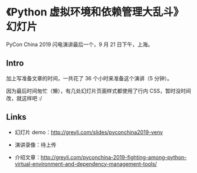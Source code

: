 # 《Python 虚拟环境和依赖管理大乱斗》幻灯片

PyCon China 2019 闪电演讲最后一个，9 月 21 日下午，上海。

## Intro

加上写准备文章的时间，一共花了 36 个小时来准备这个演讲（5 分钟）。

因为最后时间匆忙（懒），有几处幻灯片页面样式都使用了行内 CSS，暂时没时间改，就这样吧 :/

## Links

- 幻灯片 demo：http://greyli.com/slides/pyconchina2019-venv

- 演讲录像：待上传
- 介绍文章：http://greyli.com/pyconchina-2019-fighting-among-python-virtual-environment-and-dependency-management-tools/

